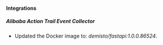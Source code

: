 
#### Integrations

##### Alibaba Action Trail Event Collector

- Updated the Docker image to: *demisto/fastapi:1.0.0.86524*.
